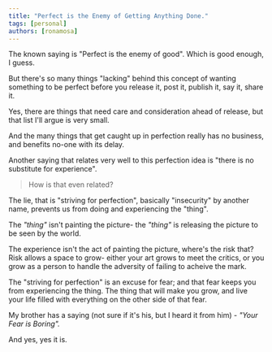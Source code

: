 ```yaml
---
title: "Perfect is the Enemy of Getting Anything Done."
tags: [personal]
authors: [ronamosa]
---
```


The known saying is "Perfect is the enemy of good". Which is good enough, I guess.

But there's so many things "lacking" behind this concept of wanting something to be perfect before you release it, post it, publish it, say it, share it.

Yes, there are things that need care and consideration ahead of release, but that list I'll argue is very small.

And the many things that get caught up in perfection really has no business, and benefits no-one with its delay.

Another saying that relates very well to this perfection idea is "there is no substitute for experience".

> How is that even related?

<!-- truncate -->

The lie, that is "striving for perfection", basically "insecurity" by another name, prevents us from doing and experiencing the "thing".

The *"thing"* isn't painting the picture- the *"thing"* is releasing the picture to be seen by the world.

The experience isn't the act of painting the picture, where's the risk that? Risk allows a space to grow- either your art grows to meet the critics, or you grow as a person to handle the adversity of failing to acheive the mark.

The "striving for perfection" is an excuse for fear; and that fear keeps you from experiencing the thing. The thing that will make you grow, and live your life filled with everything on the other side of that fear.

My brother has a saying (not sure if it's his, but I heard it from him) - *"Your Fear is Boring".*

And yes, yes it is.
